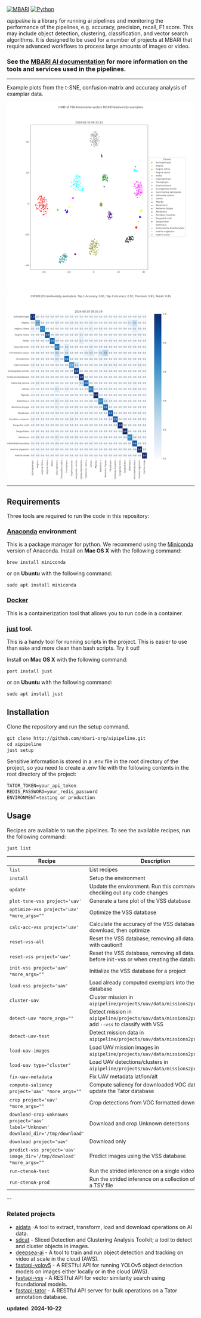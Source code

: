 [![MBARI](https://www.mbari.org/wp-content/uploads/2014/11/logo-mbari-3b.png)](http://www.mbari.org)
[![Python](https://img.shields.io/badge/language-Python-blue.svg)](https://www.python.org/downloads/)

*aipipeline* is a library for running ai pipelines and monitoring the performance of the pipelines,
e.g. accuracy, precision, recall, F1 score. This may include object detection, 
clustering, classification, and vector search algorithms. It is designed to be used for a number of projects at MBARI 
that require advanced workflows to process large amounts of images or video.

### See the [MBARI AI documentation](https://docs.mbari.org/internal/ai) for more information on the tools and services used in the pipelines.

---
Example plots from the t-SNE, confusion matrix and accuracy analysis of examplar data.

![example tsne plots](docs/imgs/tsne_plot_example.png)
![example cm_ac](docs/imgs/cm_ac_example.png)

--- 
## Requirements

Three tools are required to run the code in this repository:

### [Anaconda](https://www.anaconda.com/products/distribution) environment
This is a package manager for python.  We recommend using the [Miniconda](https://docs.conda.io/en/latest/miniconda.html) version of Anaconda.
Install on **Mac OS X** with the following command:
```shell
brew install miniconda
```
or on **Ubuntu** with the following command:
```shell
sudo apt install miniconda
```
### [Docker](https://www.docker.com)
This is a containerization tool that allows you to run code in a container.

### [just](https://github.com/casey/just) tool. 
This is a handy tool for running scripts in the project. This is easier to use than `make` 
and more clean than bash scripts. Try it out!

Install on **Mac OS X** with the following command:
```shell
port install just
```
or on **Ubuntu** with the following command:
```shell
sudo apt install just
```

## Installation 

Clone the repository and run the setup command.
```shell
git clone http://github.com/mbari-org/aipipeline.git
cd aipipeline
just setup
``` 
Sensitive information is stored in a .env file in the root directory of the project,
so you need to create a .env file with the following contents in the root directory of the project:

```shell
TATOR_TOKEN=your_api_token
REDIS_PASSWORD=your_redis_password
ENVIRONMENT=testing or production
```


## Usage

Recipes are available to run the pipelines.  To see the available recipes, run the following command:
```shell
just list
```

| Recipe                                       | Description                                                                                      |
|----------------------------------------------|--------------------------------------------------------------------------------------------------|
| `list`                                       | List recipes                                                                                     |
| `install`                                    | Setup the environment                                                                            |
| `update`                                     | Update the environment. Run this command after checking out any code changes                      |
| `plot-tsne-vss project='uav'`                | Generate a tsne plot of the VSS database                                                         |
| `optimize-vss project='uav' *more_args=""`   | Optimize the VSS database                                                                        |
| `calc-acc-vss project='uav'`                 | Calculate the accuracy of the VSS database; run after download, then optimize                     |
| `reset-vss-all`                              | Reset the VSS database, removing all data. Proceed with caution!!                                |
| `reset-vss project='uav'`                    | Reset the VSS database, removing all data. Run before init-vss or when creating the database.     |
| `init-vss project='uav' *more_args=""`       | Initialize the VSS database for a project                                                        |
| `load-vss project='uav'`                     | Load already computed exemplars into the VSS database                                             |
| `cluster-uav`                                | Cluster mission in `aipipeline/projects/uav/data/missions2process.txt`                            |
| `detect-uav *more_args=""`                   | Detect mission in `aipipeline/projects/uav/data/missions2process.txt`, add `--vss` to classify with VSS |
| `detect-uav-test`                            | Detect mission data in `aipipeline/projects/uav/data/missions2process.txt`                        |
| `load-uav-images`                            | Load UAV mission images in `aipipeline/projects/uav/data/missions2process.txt`                    |
| `load-uav type="cluster"`                    | Load UAV detections/clusters in `aipipeline/projects/uav/data/missions2process.txt`               |
| `fix-uav-metadata`                           | Fix UAV metadata lat/lon/alt                                                                      |
| `compute-saliency project='uav' *more_args=""`| Compute saliency for downloaded VOC data and update the Tator database                            |
| `crop project='uav' *more_args=""`           | Crop detections from VOC formatted downloads                                                      |
| `download-crop-unknowns project='uav' label='Unknown' download_dir='/tmp/download'`| Download and crop Unknown detections                                  |
| `download project='uav'`                     | Download only                                                                                     |
| `predict-vss project='uav' image_dir='/tmp/download' *more_args=""` | Predict images using the VSS database                                                |
| `run-ctenoA-test`                            | Run the strided inference on a single video                                                       |
| `run-ctenoA-prod`                            | Run the strided inference on a collection of videos in a TSV file                                 |

--

### Related projects

- [aidata](https://github.com/mbari-org/aidata) -A tool to extract, transform, load and download operations on AI data.
- [sdcat](https://github.com/mbari-org/sdcat) - Sliced Detection and Clustering Analysis Toolkit; a tool to detect and cluster objects in images.
- [deepsea-ai](https://github.com/mbari-org/deepsea-ai) - A tool to train and run object detection and tracking on video at scale in the cloud (AWS).
- [fastapi-yolov5](https://github.com/mbari-org/fastapi-yolov5) - A RESTful API for running YOLOv5 object detection models on images either locally or in the cloud (AWS).
- [fastapi-vss](https://github.com/mbari-org/fastapi-vss) - A RESTful API for vector similarity search using foundational models.
- [fastapi-tator](https://github.com/mbari-org/fastapi-tator) - A RESTful API server for bulk operations on a Tator annotation database.

**updated: 2024-10-22**